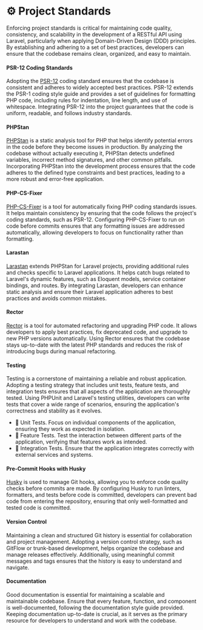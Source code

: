 # ⚙️ Project Standards

Enforcing project standards is critical for maintaining code quality, consistency, and scalability in the development of a RESTful API using Laravel, particularly when applying Domain-Driven Design (DDD) principles. By establishing and adhering to a set of best practices, developers can ensure that the codebase remains clean, organized, and easy to maintain.

#### PSR-12 Coding Standards

Adopting the [PSR-12](https://www.php-fig.org/psr/psr-12/) coding standard ensures that the codebase is consistent and adheres to widely accepted best practices. PSR-12 extends the PSR-1 coding style guide and provides a set of guidelines for formatting PHP code, including rules for indentation, line length, and use of whitespace. Integrating PSR-12 into the project guarantees that the code is uniform, readable, and follows industry standards.

#### PHPStan

[PHPStan](https://phpstan.org/) is a static analysis tool for PHP that helps identify potential errors in the code before they become issues in production. By analyzing the codebase without actually executing it, PHPStan detects undefined variables, incorrect method signatures, and other common pitfalls. Incorporating PHPStan into the development process ensures that the code adheres to the defined type constraints and best practices, leading to a more robust and error-free application.

#### PHP-CS-Fixer

[PHP-CS-Fixer](https://cs.symfony.com/) is a tool for automatically fixing PHP coding standards issues. It helps maintain consistency by ensuring that the code follows the project's coding standards, such as PSR-12. Configuring PHP-CS-Fixer to run on code before commits ensures that any formatting issues are addressed automatically, allowing developers to focus on functionality rather than formatting.

#### Larastan

[Larastan](https://github.com/nunomaduro/larastan) extends PHPStan for Laravel projects, providing additional rules and checks specific to Laravel applications. It helps catch bugs related to Laravel's dynamic features, such as Eloquent models, service container bindings, and routes. By integrating Larastan, developers can enhance static analysis and ensure their Laravel application adheres to best practices and avoids common mistakes.

#### Rector

[Rector](https://getrector.org/) is a tool for automated refactoring and upgrading PHP code. It allows developers to apply best practices, fix deprecated code, and upgrade to new PHP versions automatically. Using Rector ensures that the codebase stays up-to-date with the latest PHP standards and reduces the risk of introducing bugs during manual refactoring.

#### Testing

Testing is a cornerstone of maintaining a reliable and robust application. Adopting a testing strategy that includes unit tests, feature tests, and integration tests ensures that all aspects of the application are thoroughly tested. Using PHPUnit and Laravel's testing utilities, developers can write tests that cover a wide range of scenarios, ensuring the application's correctness and stability as it evolves.

-   🧪 Unit Tests. Focus on individual components of the application, ensuring they work as expected in isolation.
-   🚀 Feature Tests. Test the interaction between different parts of the application, verifying that features work as intended.
-   🔗 Integration Tests. Ensure that the application integrates correctly with external services and systems.

#### Pre-Commit Hooks with Husky

[Husky](https://typicode.github.io/husky/) is used to manage Git hooks, allowing you to enforce code quality checks before commits are made. By configuring Husky to run linters, formatters, and tests before code is committed, developers can prevent bad code from entering the repository, ensuring that only well-formatted and tested code is committed.

#### Version Control

Maintaining a clean and structured Git history is essential for collaboration and project management. Adopting a version control strategy, such as GitFlow or trunk-based development, helps organize the codebase and manage releases effectively. Additionally, using meaningful commit messages and tags ensures that the history is easy to understand and navigate.

#### Documentation

Good documentation is essential for maintaining a scalable and maintainable codebase. Ensure that every feature, function, and component is well-documented, following the documentation style guide provided. Keeping documentation up-to-date is crucial, as it serves as the primary resource for developers to understand and work with the codebase.
